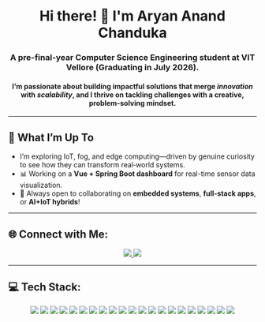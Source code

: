 <h1 align="center">Hi there! 👋 I'm Aryan Anand Chanduka</h1> 
<h3 align="center">A pre-final-year Computer Science Engineering  student at VIT Vellore (Graduating in July 2026).</h3>
<h4 align="center">I’m passionate about building impactful solutions that merge <i>innovation</i> with <i>scalability</i>, and I thrive on tackling challenges with a creative, problem-solving mindset.</h4>

---

## 🚀 What I’m Up To  
- I’m exploring IoT, fog, and edge computing—driven by genuine curiosity to see how they can transform real‑world systems.
- 📊 Working on a **Vue + Spring Boot dashboard** for real-time sensor data visualization.  
- 🤝 Always open to collaborating on **embedded systems**, **full-stack apps**, or **AI+IoT hybrids**!

---

## 🌐 Connect with Me:
<p align="center">
  <a href="https://www.linkedin.com/in/aryan-anand-chanduka-149850271/">
    <img src="https://img.shields.io/badge/LinkedIn-%230077B5.svg?style=for-the-badge&logo=linkedin&logoColor=white" />
  </a>
  <a href="mailto:aryananandchanduka123@gmail.com">
    <img src="https://img.shields.io/badge/Email-D14836?style=for-the-badge&logo=gmail&logoColor=white" />
  </a>
</p>

---

## 💻 Tech Stack:
<p align="center">
  <img src="https://img.shields.io/badge/html5-%23E34F26.svg?style=for-the-badge&logo=html5&logoColor=white" />
  <img src="https://img.shields.io/badge/css3-%231572B6.svg?style=for-the-badge&logo=css3&logoColor=white" />
  <img src="https://img.shields.io/badge/javascript-%23323330.svg?style=for-the-badge&logo=javascript&logoColor=%23F7DF1E" />
  <img src="https://img.shields.io/badge/python-3670A0?style=for-the-badge&logo=python&logoColor=ffdd54" />
  <img src="https://img.shields.io/badge/java-%23ED8B00.svg?style=for-the-badge&logo=openjdk&logoColor=white" />
  <img src="https://img.shields.io/badge/vue.js-%2335495e.svg?style=for-the-badge&logo=vue.js&logoColor=%234FC08D" />
  <img src="https://img.shields.io/badge/springboot-%236DB33F.svg?style=for-the-badge&logo=springboot&logoColor=white" />
  <img src="https://img.shields.io/badge/arduino-%2300979D.svg?style=for-the-badge&logo=arduino&logoColor=white" />
  <img src="https://img.shields.io/badge/ESP32-black?style=for-the-badge&logo=esphome&logoColor=white" />
  <img src="https://img.shields.io/badge/firebase-FFCA28?style=for-the-badge&logo=firebase&logoColor=black" />
  <img src="https://img.shields.io/badge/mqtt-660066?style=for-the-badge&logo=mqtt&logoColor=white" />
  <img src="https://img.shields.io/badge/git-%23F05033.svg?style=for-the-badge&logo=git&logoColor=white" />
  <img src="https://img.shields.io/badge/github-%23121011.svg?style=for-the-badge&logo=github&logoColor=white" />
  <img src="https://img.shields.io/badge/c-%232076B6.svg?style=for-the-badge&logo=c&logoColor=white" />
  <img src="https://img.shields.io/badge/c%2B%2B-%2300599C.svg?style=for-the-badge&logo=c%2B%2B&logoColor=white" />
  <img src="https://img.shields.io/badge/thymeleaf-%2320C8A2.svg?style=for-the-badge&logo=thymeleaf&logoColor=white" />
  <img src="https://img.shields.io/badge/mysql-%234479A1.svg?style=for-the-badge&logo=mysql&logoColor=white" />
  <img src="https://img.shields.io/badge/cassandra-%23F8B8B6.svg?style=for-the-badge&logo=cassandra&logoColor=black" />
  <img src="https://img.shields.io/badge/couchdb-%23E98E07.svg?style=for-the-badge&logo=couchdb&logoColor=white" />
  <img src="https://img.shields.io/badge/vuetify-%23323330.svg?style=for-the-badge&logo=vuetify&logoColor=%23FF5722" />
  <img src="https://img.shields.io/badge/docker-%230db7ed.svg?style=for-the-badge&logo=docker&logoColor=white" />
</p>

